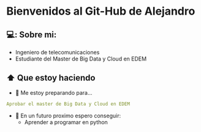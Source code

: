 # Bienvenidos al Git-Hub de Alejandro

## 💻: Sobre mi:
- Ingeniero de telecomunicaciones 
- Estudiante del Master de Big Data y Cloud en EDEM



## ⬆ Que estoy haciendo
- 🔨 Me estoy preparando para...
```yaml
Aprobar el master de Big Data y Cloud en EDEM
```

- 🎯 En un futuro proximo espero conseguir:
  - Aprender a programar en python
  
   
